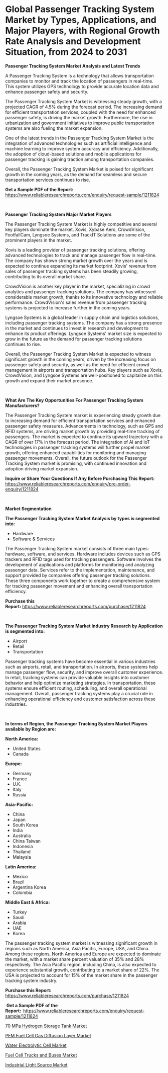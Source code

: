 <p><h1>Global Passenger Tracking System Market by Types, Applications, and Major Players, with Regional Growth Rate Analysis and Development Situation, from 2024 to 2031</h1></p><p><strong>Passenger Tracking System Market Analysis and Latest Trends</strong></p>
<p><p>A Passenger Tracking System is a technology that allows transportation companies to monitor and track the location of passengers in real-time. This system utilizes GPS technology to provide accurate location data and enhance passenger safety and security.</p><p>The Passenger Tracking System Market is witnessing steady growth, with a projected CAGR of 4.5% during the forecast period. The increasing demand for efficient transportation services, coupled with the need for enhanced passenger safety, is driving the market growth. Furthermore, the rise in urbanization and government initiatives to improve public transportation systems are also fueling the market expansion.</p><p>One of the latest trends in the Passenger Tracking System Market is the integration of advanced technologies such as artificial intelligence and machine learning to improve system accuracy and efficiency. Additionally, the adoption of cloud-based solutions and mobile applications for passenger tracking is gaining traction among transportation companies.</p><p>Overall, the Passenger Tracking System Market is poised for significant growth in the coming years, as the demand for seamless and secure transportation services continues to rise.</p></p>
<p><strong>Get a Sample PDF of the Report:&nbsp;</strong> <a href="https://www.reliableresearchreports.com/enquiry/request-sample/1211824">https://www.reliableresearchreports.com/enquiry/request-sample/1211824</a></p>
<p>&nbsp;</p>
<p><strong>Passenger Tracking System Major Market Players</strong></p>
<p><p>The Passenger Tracking System Market is highly competitive and several key players dominate the market. Xovis, Xybase Aero, CrowdVision, FootfallCam, Lyngsoe Systems, and TrackIT Solutions are some of the prominent players in the market.</p><p>Xovis is a leading provider of passenger tracking solutions, offering advanced technologies to track and manage passenger flow in real-time. The company has shown strong market growth over the years and is expected to continue expanding its market footprint. Xovis' revenue from sales of passenger tracking systems has been steadily growing, contributing to its overall market share.</p><p>CrowdVision is another key player in the market, specializing in crowd analytics and passenger tracking solutions. The company has witnessed considerable market growth, thanks to its innovative technology and reliable performance. CrowdVision's sales revenue from passenger tracking systems is projected to increase further in the coming years.</p><p>Lyngsoe Systems is a global leader in supply chain and logistics solutions, including passenger tracking systems. The company has a strong presence in the market and continues to invest in research and development to enhance its product offerings. Lyngsoe Systems' market size is expected to grow in the future as the demand for passenger tracking solutions continues to rise.</p><p>Overall, the Passenger Tracking System Market is expected to witness significant growth in the coming years, driven by the increasing focus on passenger safety and security, as well as the need for efficient crowd management in airports and transportation hubs. Key players such as Xovis, CrowdVision, and Lyngsoe Systems are well-positioned to capitalize on this growth and expand their market presence.</p></p>
<p>&nbsp;</p>
<p><strong>What Are The Key Opportunities For Passenger Tracking System Manufacturers?</strong></p>
<p><p>The Passenger Tracking System market is experiencing steady growth due to increasing demand for efficient transportation services and enhanced passenger safety measures. Advancements in technology, such as GPS and RFID systems, are driving market growth by providing real-time tracking of passengers. The market is expected to continue its upward trajectory with a CAGR of over 17% in the forecast period. The integration of AI and IoT technologies in passenger tracking systems will further propel market growth, offering enhanced capabilities for monitoring and managing passenger movements. Overall, the future outlook for the Passenger Tracking System market is promising, with continued innovation and adoption driving market expansion.</p></p>
<p><strong>Inquire or Share Your Questions If Any Before Purchasing This Report:</strong> <a href="https://www.reliableresearchreports.com/enquiry/pre-order-enquiry/1211824">https://www.reliableresearchreports.com/enquiry/pre-order-enquiry/1211824</a></p>
<p>&nbsp;</p>
<p><strong>Market Segmentation</strong></p>
<p><strong>The Passenger Tracking System Market Analysis by types is segmented into:</strong></p>
<p><ul><li>Hardware</li><li>Software & Services</li></ul></p>
<p><p>The Passenger Tracking System market consists of three main types: hardware, software, and services. Hardware includes devices such as GPS trackers and RFID tags used for tracking passengers. Software involves the development of applications and platforms for monitoring and analyzing passenger data. Services refer to the implementation, maintenance, and support provided by companies offering passenger tracking solutions. These three components work together to create a comprehensive system for tracking passenger movement and enhancing overall transportation efficiency.</p></p>
<p><strong>Purchase this Report:&nbsp;</strong><a href="https://www.reliableresearchreports.com/purchase/1211824">https://www.reliableresearchreports.com/purchase/1211824</a></p>
<p>&nbsp;</p>
<p><strong>The Passenger Tracking System Market Industry Research by Application is segmented into:</strong></p>
<p><ul><li>Airport</li><li>Retail</li><li>Transportation</li></ul></p>
<p><p>Passenger tracking systems have become essential in various industries such as airports, retail, and transportation. In airports, these systems help manage passenger flow, security, and improve overall customer experience. In retail, tracking systems can provide valuable insights into customer behavior and help optimize marketing strategies. In transportation, these systems ensure efficient routing, scheduling, and overall operational management. Overall, passenger tracking systems play a crucial role in enhancing operational efficiency and customer satisfaction across these industries.</p></p>
<p>&nbsp;</p>
<p><strong>In terms of Region, the Passenger Tracking System Market Players available by Region are:</strong></p>
<p>
    <p> <strong> North America: </strong>
        <ul>
            <li>United States</li>
            <li>Canada</li>
        </ul>
        </p> 
    <p> <strong> Europe: </strong>
        <ul>
            <li>Germany</li>
            <li>France</li>
            <li>U.K.</li>
            <li>Italy</li>
            <li>Russia</li>
        </ul>
        </p> 
    <p> <strong> Asia-Pacific: </strong>
        <ul>
            <li>China</li>
            <li>Japan</li>
            <li>South Korea</li>
            <li>India</li>
            <li>Australia</li>
            <li>China Taiwan</li>
            <li>Indonesia</li>
            <li>Thailand</li>
            <li>Malaysia</li>
        </ul>
        </p> 
    <p> <strong> Latin America: </strong>
        <ul>
            <li>Mexico</li>
            <li>Brazil</li>
            <li>Argentina Korea</li>
            <li>Colombia</li>
        </ul>
        </p> 
    <p> <strong> Middle East & Africa: </strong>
        <ul>
            <li>Turkey</li>
            <li>Saudi</li>
            <li>Arabia</li>
            <li>UAE</li>
            <li>Korea</li>
        </ul>
    </p>
    </p>
<p><p>The passenger tracking system market is witnessing significant growth in regions such as North America, Asia Pacific, Europe, USA, and China. Among these regions, North America and Europe are expected to dominate the market, with a market share percent valuation of 35% and 28% respectively. The Asia Pacific region, including China, is also expected to experience substantial growth, contributing to a market share of 22%. The USA is projected to account for 15% of the market share in the passenger tracking system industry.</p></p>
<p><strong>Purchase this Report: </strong><a href="https://www.reliableresearchreports.com/purchase/1211824">https://www.reliableresearchreports.com/purchase/1211824</a></p>
<p>&nbsp;<strong>Get a Sample PDF of the Report:&nbsp;&nbsp;</strong><a href="https://www.reliableresearchreports.com/enquiry/request-sample/1211824">https://www.reliableresearchreports.com/enquiry/request-sample/1211824</a></p>
<p><strong></strong></p>
<p><p><a href="https://medium.com/@nayelibosco/70-mpa-hydrogen-storage-tank-market-furnishes-information-on-market-share-market-trends-and-20d4a5b8a332">70 MPa Hydrogen Storage Tank Market</a></p><p><a href="https://medium.com/@nayelibosco/pem-fuel-cell-gas-diffusion-layer-market-analysis-and-sze-forecasted-for-period-from-2024-to-2031-dd142820c5ff">PEM Fuel Cell Gas Diffusion Layer Market</a></p><p><a href="https://medium.com/@nayelibosco/water-electrolytic-cell-market-competitive-analysis-market-trends-and-forecast-to-2031-ea5e48e1aa9e">Water Electrolytic Cell Market</a></p><p><a href="https://medium.com/@adahhagenes4545/fuel-cell-trucks-and-buses-market-size-market-outlook-and-market-forecast-2024-to-2031-8d273a8286dc">Fuel Cell Trucks and Buses Market</a></p><p><a href="https://medium.com/@nelsonhauck/industrial-light-source-market-outlook-industry-overview-and-forecast-2024-to-2031-f7be79df59cb">Industrial Light Source Market</a></p></p>